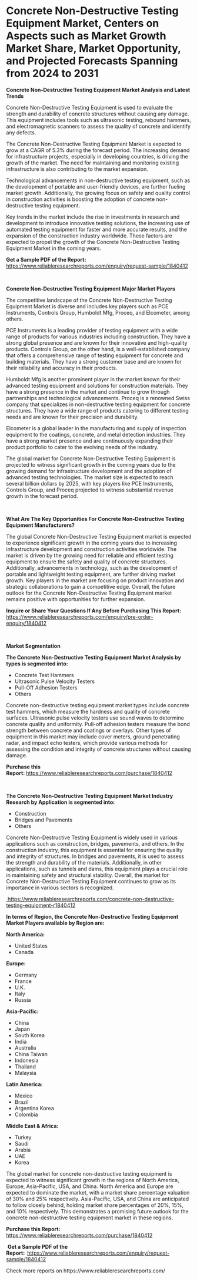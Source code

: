 <p><h1>Concrete Non-Destructive Testing Equipment Market, Centers on Aspects such as Market Growth Market Share, Market Opportunity, and Projected Forecasts Spanning from 2024 to 2031</h1></p><p><strong>Concrete Non-Destructive Testing Equipment Market Analysis and Latest Trends</strong></p>
<p><p>Concrete Non-Destructive Testing Equipment is used to evaluate the strength and durability of concrete structures without causing any damage. This equipment includes tools such as ultrasonic testing, rebound hammers, and electromagnetic scanners to assess the quality of concrete and identify any defects. </p><p>The Concrete Non-Destructive Testing Equipment Market is expected to grow at a CAGR of 5.3% during the forecast period. The increasing demand for infrastructure projects, especially in developing countries, is driving the growth of the market. The need for maintaining and monitoring existing infrastructure is also contributing to the market expansion.</p><p>Technological advancements in non-destructive testing equipment, such as the development of portable and user-friendly devices, are further fueling market growth. Additionally, the growing focus on safety and quality control in construction activities is boosting the adoption of concrete non-destructive testing equipment.</p><p>Key trends in the market include the rise in investments in research and development to introduce innovative testing solutions, the increasing use of automated testing equipment for faster and more accurate results, and the expansion of the construction industry worldwide. These factors are expected to propel the growth of the Concrete Non-Destructive Testing Equipment Market in the coming years.</p></p>
<p><strong>Get a Sample PDF of the Report:&nbsp;</strong> <a href="https://www.reliableresearchreports.com/enquiry/request-sample/1840412">https://www.reliableresearchreports.com/enquiry/request-sample/1840412</a></p>
<p>&nbsp;</p>
<p><strong>Concrete Non-Destructive Testing Equipment Major Market Players</strong></p>
<p><p>The competitive landscape of the Concrete Non-Destructive Testing Equipment Market is diverse and includes key players such as PCE Instruments, Controls Group, Humboldt Mfg, Proceq, and Elcometer, among others. </p><p>PCE Instruments is a leading provider of testing equipment with a wide range of products for various industries including construction. They have a strong global presence and are known for their innovative and high-quality products. Controls Group, on the other hand, is a well-established company that offers a comprehensive range of testing equipment for concrete and building materials. They have a strong customer base and are known for their reliability and accuracy in their products.</p><p>Humboldt Mfg is another prominent player in the market known for their advanced testing equipment and solutions for construction materials. They have a strong presence in the market and continue to grow through partnerships and technological advancements. Proceq is a renowned Swiss company that specializes in non-destructive testing equipment for concrete structures. They have a wide range of products catering to different testing needs and are known for their precision and durability.</p><p>Elcometer is a global leader in the manufacturing and supply of inspection equipment to the coatings, concrete, and metal detection industries. They have a strong market presence and are continuously expanding their product portfolio to cater to the evolving needs of the industry.</p><p>The global market for Concrete Non-Destructive Testing Equipment is projected to witness significant growth in the coming years due to the growing demand for infrastructure development and the adoption of advanced testing technologies. The market size is expected to reach several billion dollars by 2025, with key players like PCE Instruments, Controls Group, and Proceq projected to witness substantial revenue growth in the forecast period.</p></p>
<p>&nbsp;</p>
<p><strong>What Are The Key Opportunities For Concrete Non-Destructive Testing Equipment Manufacturers?</strong></p>
<p><p>The global Concrete Non-Destructive Testing Equipment market is expected to experience significant growth in the coming years due to increasing infrastructure development and construction activities worldwide. The market is driven by the growing need for reliable and efficient testing equipment to ensure the safety and quality of concrete structures. Additionally, advancements in technology, such as the development of portable and lightweight testing equipment, are further driving market growth. Key players in the market are focusing on product innovation and strategic collaborations to gain a competitive edge. Overall, the future outlook for the Concrete Non-Destructive Testing Equipment market remains positive with opportunities for further expansion.</p></p>
<p><strong>Inquire or Share Your Questions If Any Before Purchasing This Report:</strong> <a href="https://www.reliableresearchreports.com/enquiry/pre-order-enquiry/1840412">https://www.reliableresearchreports.com/enquiry/pre-order-enquiry/1840412</a></p>
<p>&nbsp;</p>
<p><strong>Market Segmentation</strong></p>
<p><strong>The Concrete Non-Destructive Testing Equipment Market Analysis by types is segmented into:</strong></p>
<p><ul><li>Concrete Test Hammers</li><li>Ultrasonic Pulse Velocity Testers</li><li>Pull-Off Adhesion Testers</li><li>Others</li></ul></p>
<p><p>Concrete non-destructive testing equipment market types include concrete test hammers, which measure the hardness and quality of concrete surfaces. Ultrasonic pulse velocity testers use sound waves to determine concrete quality and uniformity. Pull-off adhesion testers measure the bond strength between concrete and coatings or overlays. Other types of equipment in this market may include cover meters, ground penetrating radar, and impact echo testers, which provide various methods for assessing the condition and integrity of concrete structures without causing damage.</p></p>
<p><strong>Purchase this Report:&nbsp;</strong><a href="https://www.reliableresearchreports.com/purchase/1840412">https://www.reliableresearchreports.com/purchase/1840412</a></p>
<p>&nbsp;</p>
<p><strong>The Concrete Non-Destructive Testing Equipment Market Industry Research by Application is segmented into:</strong></p>
<p><ul><li>Construction</li><li>Bridges and Pavements</li><li>Others</li></ul></p>
<p><p>Concrete Non-Destructive Testing Equipment is widely used in various applications such as construction, bridges, pavements, and others. In the construction industry, this equipment is essential for ensuring the quality and integrity of structures. In bridges and pavements, it is used to assess the strength and durability of the materials. Additionally, in other applications, such as tunnels and dams, this equipment plays a crucial role in maintaining safety and structural stability. Overall, the market for Concrete Non-Destructive Testing Equipment continues to grow as its importance in various sectors is recognized.</p></p>
<p><a href="https://www.reliableresearchreports.com/concrete-non-destructive-testing-equipment-r1840412">&nbsp;https://www.reliableresearchreports.com/concrete-non-destructive-testing-equipment-r1840412</a></p>
<p><strong>In terms of Region, the Concrete Non-Destructive Testing Equipment Market Players available by Region are:</strong></p>
<p>
    <p> <strong> North America: </strong>
        <ul>
            <li>United States</li>
            <li>Canada</li>
        </ul>
        </p> 
    <p> <strong> Europe: </strong>
        <ul>
            <li>Germany</li>
            <li>France</li>
            <li>U.K.</li>
            <li>Italy</li>
            <li>Russia</li>
        </ul>
        </p> 
    <p> <strong> Asia-Pacific: </strong>
        <ul>
            <li>China</li>
            <li>Japan</li>
            <li>South Korea</li>
            <li>India</li>
            <li>Australia</li>
            <li>China Taiwan</li>
            <li>Indonesia</li>
            <li>Thailand</li>
            <li>Malaysia</li>
        </ul>
        </p> 
    <p> <strong> Latin America: </strong>
        <ul>
            <li>Mexico</li>
            <li>Brazil</li>
            <li>Argentina Korea</li>
            <li>Colombia</li>
        </ul>
        </p> 
    <p> <strong> Middle East & Africa: </strong>
        <ul>
            <li>Turkey</li>
            <li>Saudi</li>
            <li>Arabia</li>
            <li>UAE</li>
            <li>Korea</li>
        </ul>
    </p>
    </p>
<p><p>The global market for concrete non-destructive testing equipment is expected to witness significant growth in the regions of North America, Europe, Asia-Pacific, USA, and China. North America and Europe are expected to dominate the market, with a market share percentage valuation of 30% and 25% respectively. Asia-Pacific, USA, and China are anticipated to follow closely behind, holding market share percentages of 20%, 15%, and 10% respectively. This demonstrates a promising future outlook for the concrete non-destructive testing equipment market in these regions.</p></p>
<p><strong>Purchase this Report: </strong><a href="https://www.reliableresearchreports.com/purchase/1840412">https://www.reliableresearchreports.com/purchase/1840412</a></p>
<p>&nbsp;<strong>Get a Sample PDF of the Report:&nbsp;&nbsp;</strong><a href="https://www.reliableresearchreports.com/enquiry/request-sample/1840412">https://www.reliableresearchreports.com/enquiry/request-sample/1840412</a></p>
<p><strong></strong></p>
<p>Check more reports on https://www.reliableresearchreports.com/</p>